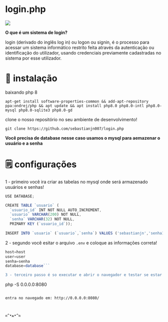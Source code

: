 # login.php

![](https://raw.githubusercontent.com/sebastianjn007/host/main/imagens/login321.png)

**O que é um sistema de login?**

login (derivado do inglês log in) ou logon ou signin, é o processo para acessar um sistema informático restrito feita através da autenticação ou identificação do utilizador, usando credenciais previamente cadastradas no sistema por esse utilizador.

# 📝 instalação 

baixando php 8

```
apt-get install software-properties-common && add-apt-repository ppa:ondrej/php && apt update && apt install php8.0 php8.0-intl php8.0-mysql php8.0-sqlite3 php8.0-gd
```

clone o nosso repositório no seu ambiente de desenvolvimento!

```
git clone https://github.com/sebastianjn007/login.php
```

**Você precisa de database nesse caso usamos o mysql para aemazenar o usuário e a senha**

# 🗒️ configurações 

1 - primeiro você ira criar as tabelas no mysql onde será armazenado usuários e senhas!

```js
USE DATABASE;

CREATE TABLE `usuario` (
  `usuario_id` INT NOT NULL AUTO_INCREMENT,
  `usuario` VARCHAR(200) NOT NULL,
  `senha` VARCHAR(32) NOT NULL,
  PRIMARY KEY (`usuario_id`));
  
INSERT INTO `usuario` (`usuario`,`senha`) VALUES ('sebastianjn','senha123');
```

2 - segundo você esitar o arquivo ```.env``` e coloque as informações correta!

```js
host=host
user=user
senha=senha
database=database```

3 - terceiro passo é so executar e abrir o navegador e testar se estar tudo funcionando!

```
php -S 0.0.0.0:8080
```

entra no navegado em: http://0.0.0.0:8080/



ฅ^•ﻌ•^ฅ 
